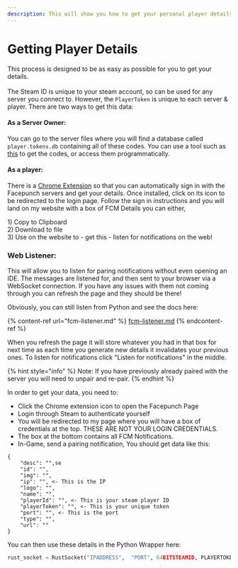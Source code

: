 ```yaml
---
description: This will show you how to get your personal player details using the Web tool
---
```


# Getting Player Details

This process is designed to be as easy as possible for you to get your details.\
\
The Steam ID is unique to your steam account, so can be used for any server you connect to. However, the `PlayerToken` is unique to each server & player. There are two ways to get this data:

#### As a Server Owner:

You can go to the server files where you will find a database called `player.tokens.db` containing all of these codes. You can use a tool such as [this](https://sqlitebrowser.org/) to get the codes, or access them programmatically.

#### **As a player:**

There is a [Chrome Extension](https://chrome.google.com/webstore/detail/rustpluspy-link-companion/gojhnmnggbnflhdcpcemeahejhcimnlf?hl=en) so that you can automatically sign in with the Facepunch servers and get your details. Once installed, click on its icon to be redirected to the login page. Follow the sign in instructions and you will land on my website with a box of FCM Details you can either,&#x20;

1\) Copy to Clipboard \
2\) Download to file \
3\) Use on the website to - get this - listen for notifications on the web!

### Web Listener:

This will allow you to listen for paring notifications without even opening an IDE. The messages are listened for, and then sent to your browser via a WebSocket connection. If you have any issues with them not coming through you can refresh the page and they should be there!

Obviously, you can still listen from Python and see the docs here:

{% content-ref url="fcm-listener.md" %}
[fcm-listener.md](fcm-listener.md)
{% endcontent-ref %}

When you refresh the page it will store whatever you had in that box for next time as each time you generate new details it invalidates your previous ones. To listen for notifications click "Listen for notifications" in the middle.

{% hint style="info" %}
Note: If you have previously already paired with the server you will need to unpair and re-pair.
{% endhint %}

In order to get your data, you need to:

* Click the Chrome extension icon to open the Facepunch Page
* Login through Steam to authenticate yourself
* You will be redirected to my page where you will have a box of credentials at the top. THESE ARE NOT YOUR LOGIN CREDENTIALS.
* The box at the bottom contains all FCM Notifications.&#x20;
* In-Game, send a pairing notification, You should get data like this:

```
{
    "desc": "",se
    "id": "",
    "img": "",
    "ip": "", <- This is the IP 
    "logo": "",
    "name": "",
    "playerId": "", <- This is your steam player ID
    "playerToken": "", <- This is your unique token
    "port": "", <- This is the port
    "type": "",
    "url": ""
}
```

You can then use these details in the Python Wrapper here:

```python
rust_socket = RustSocket("IPADDRESS",  "PORT", 64BITSTEAMID, PLAYERTOKEN)
```
